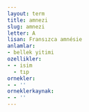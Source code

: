 ```yaml
---
layout: term
title: amnezi
slug: amnezi
letter: A
lisan: Fransızca amnésie
anlamlar:
- bellek yitimi
ozellikler:
- - isim
  - tıp
ornekler:
- - ''
orneklerkaynak:
- - ''
---
```

